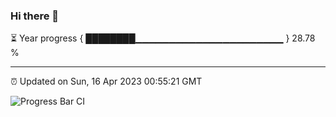 ### Hi there 👋

⏳ Year progress { ████████▁▁▁▁▁▁▁▁▁▁▁▁▁▁▁▁▁▁▁▁▁▁ } 28.78 %

---

⏰ Updated on Sun, 16 Apr 2023 00:55:21 GMT

![Progress Bar CI](https://github.com/liununu/liununu/workflows/Progress%20Bar%20CI/badge.svg)
